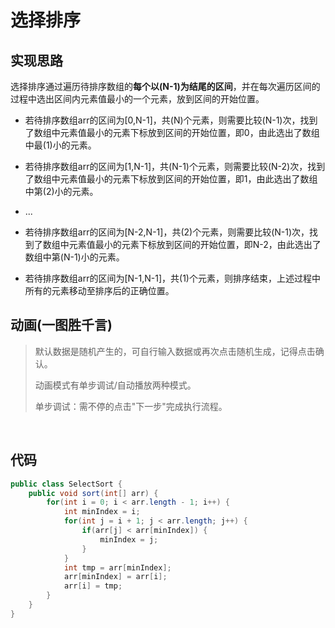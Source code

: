 # 选择排序

## 实现思路

选择排序通过遍历待排序数组的**每个以(N-1)为结尾的区间**，并在每次遍历区间的过程中选出区间内元素值最小的一个元素，放到区间的开始位置。

- 若待排序数组arr的区间为[0,N-1]，共(N)个元素，则需要比较(N-1)次，找到了数组中元素值最小的元素下标放到区间的开始位置，即0，由此选出了数组中最(1)小的元素。

- 若待排序数组arr的区间为[1,N-1]，共(N-1)个元素，则需要比较(N-2)次，找到了数组中元素值最小的元素下标放到区间的开始位置，即1，由此选出了数组中第(2)小的元素。

- ...

- 若待排序数组arr的区间为[N-2,N-1]，共(2)个元素，则需要比较(N-1)次，找到了数组中元素值最小的元素下标放到区间的开始位置，即N-2，由此选出了数组中第(N-1)小的元素。

- 若待排序数组arr的区间为[N-1,N-1]，共(1)个元素，则排序结束，上述过程中所有的元素移动至排序后的正确位置。

## 动画(一图胜千言)

> 默认数据是随机产生的，可自行输入数据或再次点击随机生成，记得点击确认。
>
> 动画模式有单步调试/自动播放两种模式。
>
> 单步调试：需不停的点击"下一步"完成执行流程。

<br>
<select-sort />

## 代码

```java
public class SelectSort {
    public void sort(int[] arr) {
        for(int i = 0; i < arr.length - 1; i++) {
            int minIndex = i;
            for(int j = i + 1; j < arr.length; j++) {
                if(arr[j] < arr[minIndex]) {
                    minIndex = j;
                }
            }
            int tmp = arr[minIndex];
            arr[minIndex] = arr[i];
            arr[i] = tmp;
        }
    }
}
```